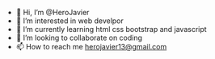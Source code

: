 - 👋 Hi, I’m @HeroJavier
- 👀 I’m interested in web develpor
- 🌱 I’m currently learning html css bootstrap and javascript
- 💞️ I’m looking to collaborate on coding
- 📫 How to reach me herojavier13@gmail.com

<!---
HeroJavier/HeroJavier is a ✨ special ✨ repository because its `README.md` (this file) appears on your GitHub profile.
You can click the Preview link to take a look at your changes.
--->































































